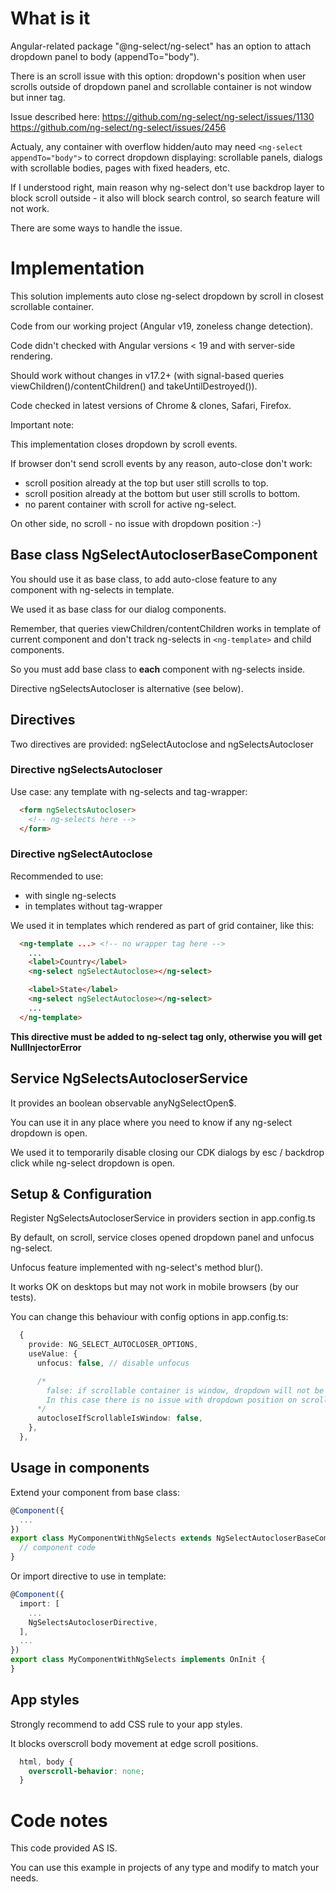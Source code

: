 # What is it
Angular-related package "@ng-select/ng-select" has an option to attach dropdown panel to body (appendTo="body").

There is an scroll issue with this option: dropdown's position when user scrolls outside of dropdown panel and scrollable container is not window but inner tag.

Issue described here:
https://github.com/ng-select/ng-select/issues/1130
https://github.com/ng-select/ng-select/issues/2456

Actualy, any container with overflow hidden/auto may need `<ng-select appendTo="body">` to correct dropdown displaying: scrollable panels, dialogs with scrollable bodies, pages with fixed headers, etc.

If I understood right, main reason why ng-select don't use backdrop layer to block scroll outside - it also will block search control, so search feature will not work.

There are some ways to handle the issue.



# Implementation

This solution implements auto close ng-select dropdown by scroll in closest scrollable container.

Code from our working project (Angular v19, zoneless change detection).

Code didn't checked with Angular versions < 19 and with server-side rendering.

Should work without changes in v17.2+ (with signal-based queries viewChildren()/contentChildren() and takeUntilDestroyed()).


Code checked in latest versions of Chrome & clones, Safari, Firefox.

Important note:

This implementation closes dropdown by scroll events.

If browser don't send scroll events by any reason, auto-close don't work:
  - scroll position already at the top but user still scrolls to top.
  - scroll position already at the bottom but user still scrolls to bottom.
  - no parent container with scroll for active ng-select.

On other side, no scroll - no issue with dropdown position :-)


## Base class NgSelectAutocloserBaseComponent

You should use it as base class, to add auto-close feature to any component with ng-selects in template.

We used it as base class for our dialog components.

Remember, that queries viewChildren/contentChildren works in template of current component and don't track ng-selects in `<ng-template>` and child components.

So you must add base class to **each** component with ng-selects inside.

Directive ngSelectsAutocloser is alternative (see below).



## Directives

Two directives are provided: ngSelectAutoclose and ngSelectsAutocloser



### Directive ngSelectsAutocloser

Use case: any template with ng-selects and tag-wrapper:
``` html
  <form ngSelectsAutocloser>
    <!-- ng-selects here -->
  </form>
```



### Directive ngSelectAutoclose

Recommended to use:
  - with single ng-selects
  - in templates without tag-wrapper

We used it in templates which rendered as part of grid container, like this:
``` html
  <ng-template ...> <!-- no wrapper tag here -->
    ...
    <label>Country</label>
    <ng-select ngSelectAutoclose></ng-select>

    <label>State</label>
    <ng-select ngSelectAutoclose></ng-select>
    ...
  </ng-template>
```

**This directive must be added to ng-select tag only, otherwise you will get NullInjectorError**



## Service NgSelectsAutocloserService

It provides an boolean observable anyNgSelectOpen$.

You can use it in any place where you need to know if any ng-select dropdown is open.

We used it to temporarily disable closing our CDK dialogs by esc / backdrop click while ng-select dropdown is open.



## Setup & Configuration
Register NgSelectsAutocloserService in providers section in app.config.ts

By default, on scroll, service closes opened dropdown panel and unfocus ng-select.

Unfocus feature implemented with ng-select's method blur().

It works OK on desktops but may not work in mobile browsers (by our tests).

You can change this behaviour with config options in app.config.ts:
``` typescript
  {
    provide: NG_SELECT_AUTOCLOSER_OPTIONS,
    useValue: {
      unfocus: false, // disable unfocus

      /*
        false: if scrollable container is window, dropdown will not be closed.
        In this case there is no issue with dropdown position on scroll.
      */
      autocloseIfScrollableIsWindow: false,
    },
  },
```



## Usage in components
Extend your component from base class:
``` typescript
@Component({
  ...
})
export class MyComponentWithNgSelects extends NgSelectAutocloserBaseComponent implements OnInit {
  // component code
}
```

Or import directive to use in template:
``` typescript
@Component({
  import: [
    ...
    NgSelectsAutocloserDirective,
  ],
  ...
})
export class MyComponentWithNgSelects implements OnInit {
}
```



## App styles

Strongly recommend to add CSS rule to your app styles.

It blocks overscroll body movement at edge scroll positions.
``` css
  html, body {
    overscroll-behavior: none;
  }
```



# Code notes

This code provided AS IS.

You can use this example in projects of any type and modify to match your needs.
